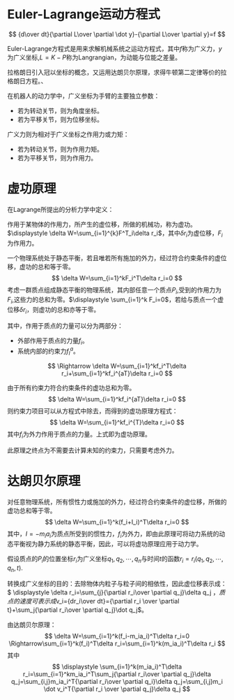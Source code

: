# Euler-Lagrange运动方程式

$$
{d\over dt}{\partial L\over \partial \dot y}-{\partial L\over \partial y}=f
$$

Euler-Lagrange方程式是用来求解机械系统之运动方程式，其中$f$称为广义力，$y$为广义坐标,$L=K-P$称为Langrangian，为动能与位能之差量。

拉格朗日引入冠以坐标的概念，又运用达朗贝尔原理，求得牛顿第二定律等价的拉格朗日方程。、

在机器人的动力学中，广义坐标为手臂的主要独立参数：

* 若为转动关节，则为角度坐标。
* 若为平移关节，则为位移坐标。

广义力则为相对于广义坐标之作用力或力矩：

* 若为转动关节，则为作用力矩。
* 若为平移关节，则为作用力。

# 虚功原理

在Lagrange所提出的分析力学中定义：

作用于某物体的作用力，所产生的虚位移，所做的机械功，称为虚功。$\displaystyle \delta W=\sum_{i=1}^{k}F^T_i\delta r_i$，其中$\delta r_i$为虚位移，$F_i$为作用力。

一个物理系统处于静态平衡，若且唯若所有施加的外力，经过符合约束条件的虚位移，虚功的总和等于零。
$$
\delta W=\sum_{i=1}^kF_i^T\delta r_i=0
$$
 考虑一群质点组成静态平衡的物理系统，其内部任意一个质点$P_i$,受到的作用力为$F_i$,这些力的总和为零。$\displaystyle \sum_{i=1}^k F_i=0$，若给与质点一个虚位移$\delta r_i$，则虚功的总和亦等于零。

其中，作用于质点的力量可以分为两部分：

* 外部作用于质点的力量$f_i$。
* 系统内部的约束力$f_I^a$。

$$
\Rightarrow \delta W=\sum_{i=1}^kf_i^T\delta r_i+\sum_{i=1}^kf_i^{aT}\delta r_i=0
$$

由于所有约束力符合约束条件的虚功总和为零。
$$
\delta W=\sum_{i=1}^kf_i^{aT}\delta r_i=0
$$
则约束力项目可以从方程式中除去，而得到的虚功原理方程式：
$$
\delta W=\sum_{i=1}^kf_i^{T}\delta r_i=0
$$
其中$f_i$为外力作用于质点的力量。上式即为虚功原理。

此原理之终点为不需要去计算未知的约束力，只需要考虑外力。

# 达朗贝尔原理

对任意物理系统，所有惯性力或施加的外力，经过符合约束条件的虚位移，所做的虚功总和等于零。
$$
\delta W=\sum_{i=1}^k(f_i+I_i)^T\delta r_i=0
$$
其中，$I=-m_ia_i$为质点所受到的惯性力，$f_i$为外力，即由此原理可将动力系统的动态平衡视为静力系统的静态平衡，因此，可以将虚功原理应用于动力学。

假设质点的$P_i$的位置坐标$r_i$为广义坐标$q_1,q_2,\cdots,q_n$与时间$t$的函数$r_i=r_i(q_1,q_2,\cdots,q_n,t)$.

转换成广义坐标的目的：去除物体内粒子与粒子间的相依性，因此虚位移表示成：$ \displaystyle \delta r_i=\sum_{j}{\partial r_i\over \partial q_j}\delta q_j $，质点的速度可表示成$v_i={dr_i\over dt}={\partial r_i \over \partial t}+\sum_j{\partial r_i\over \partial q_j}\dot q_j$。

由达朗贝尔原理：
$$
\delta W=\sum_{i=1}^k(f_i-m_ia_i)^T\delta r_i=0 \Rightarrow\sum_{i=1}^k(f_i)^T\delta r_i=\sum_{i=1}^k(m_ia_i)^T\delta r_i
$$
其中
$$
\displaystyle \sum_{i=1}^k(m_ia_i)^T\delta r_i=\sum_{i=1}^km_ia_i^T\sum_j{\partial r_i\over \partial q_j}\delta q_j=\sum_{i,j}m_ia_i^T{\partial r_i\over \partial q_i}\delta q_j=\sum_{i,j}m_i \dot v_i^T{\partial r_i \over \partial q_j}\delta q_j
$$


